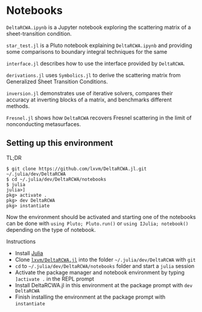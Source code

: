 # Notebooks

`DeltaRCWA.ipynb` is a Jupyter notebook exploring the scattering matrix of a sheet-transition condition.

`star_test.jl` is a Pluto notebook explaining `DeltaRCWA.ipynb` and providing some comparisons to boundary integral techniques for the same

`interface.jl` describes how to use the interface provided by `DeltaRCWA`.

`derivations.jl` uses `Symbolics.jl` to derive the scattering matrix from Generalized Sheet Transition Conditions.

`inversion.jl` demonstrates use of iterative solvers, compares their accuracy
at inverting blocks of a matrix, and benchmarks different methods.

`Fresnel.jl` shows how `DeltaRCWA` recovers Fresnel scattering in the limit of nonconducting metasurfaces.

## Setting up this environment

TL;DR
```
$ git clone https://github.com/lxvm/DeltaRCWA.jl.git ~/.julia/dev/DeltaRCWA
$ cd ~/.julia/dev/DeltaRCWA/notebooks
$ julia
julia>]
pkg> activate .
pkg> dev DeltaRCWA
pkg> instantiate
```

Now the environment should be activated and starting one of the notebooks can be done with `using Pluto; Pluto.run()` or `using IJulia; notebook()` depending on the type of notebook.

Instructions
- Install [Julia](https://julialang.org/)
- Clone [`lxvm/DeltaRCWA.jl`](https://github.com/lxvm/DeltaRCWA.jl) into the folder `~/.julia/dev/DeltaRCWA` with `git`
- `cd` to `~/.julia/dev/DeltaRCWA/notebooks` folder and start a `julia` session
- Activate the package manager and notebook environment by typing `]activate .` in the REPL prompt
- Install DeltaRCWA.jl in this environment at the package prompt with `dev DeltaRCWA`
- Finish installing the environment at the package prompt with `instantiate`